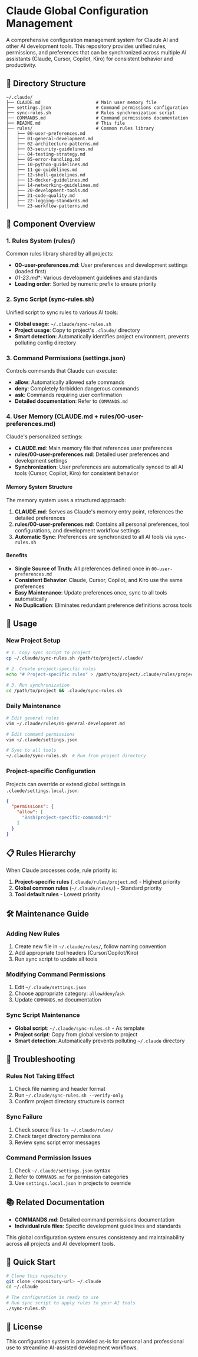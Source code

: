# Claude Global Configuration Management

A comprehensive configuration management system for Claude AI and other AI development tools. This repository provides unified rules, permissions, and preferences that can be synchronized across multiple AI assistants (Claude, Cursor, Copilot, Kiro) for consistent behavior and productivity.

## 📁 Directory Structure

```
~/.claude/
├── CLAUDE.md                     # Main user memory file
├── settings.json                 # Command permissions configuration
├── sync-rules.sh                 # Rules synchronization script
├── COMMANDS.md                   # Command permissions documentation
├── README.md                     # This file
├── rules/                        # Common rules library
│   ├── 00-user-preferences.md
│   ├── 01-general-development.md
│   ├── 02-architecture-patterns.md
│   ├── 03-security-guidelines.md
│   ├── 04-testing-strategy.md
│   ├── 05-error-handling.md
│   ├── 10-python-guidelines.md
│   ├── 11-go-guidelines.md
│   ├── 12-shell-guidelines.md
│   ├── 13-docker-guidelines.md
│   ├── 14-networking-guidelines.md
│   ├── 20-development-tools.md
│   ├── 21-code-quality.md
│   ├── 22-logging-standards.md
│   └── 23-workflow-patterns.md
```

## 🎯 Component Overview

### 1. Rules System (rules/)

Common rules library shared by all projects:

- **00-user-preferences.md**: User preferences and development settings (loaded first)
- **01-23*.md**: Various development guidelines and standards
- **Loading order**: Sorted by numeric prefix to ensure priority

### 2. Sync Script (sync-rules.sh)

Unified script to sync rules to various AI tools:

- **Global usage**: `~/.claude/sync-rules.sh`
- **Project usage**: Copy to project's `.claude/` directory
- **Smart detection**: Automatically identifies project environment, prevents polluting config directory

### 3. Command Permissions (settings.json)

Controls commands that Claude can execute:

- **allow**: Automatically allowed safe commands
- **deny**: Completely forbidden dangerous commands
- **ask**: Commands requiring user confirmation
- **Detailed documentation**: Refer to `COMMANDS.md`

### 4. User Memory (CLAUDE.md + rules/00-user-preferences.md)

Claude's personalized settings:

- **CLAUDE.md**: Main memory file that references user preferences
- **rules/00-user-preferences.md**: Detailed user preferences and development settings
- **Synchronization**: User preferences are automatically synced to all AI tools (Cursor, Copilot, Kiro) for consistent behavior

#### Memory System Structure

The memory system uses a structured approach:

1. **CLAUDE.md**: Serves as Claude's memory entry point, references the detailed preferences
2. **rules/00-user-preferences.md**: Contains all personal preferences, tool configurations, and development workflow settings
3. **Automatic Sync**: Preferences are synchronized to all AI tools via `sync-rules.sh`

#### Benefits

- **Single Source of Truth**: All preferences defined once in `00-user-preferences.md`
- **Consistent Behavior**: Claude, Cursor, Copilot, and Kiro use the same preferences
- **Easy Maintenance**: Update preferences once, sync to all tools automatically
- **No Duplication**: Eliminates redundant preference definitions across tools

## 🚀 Usage

### New Project Setup

```bash
# 1. Copy sync script to project
cp ~/.claude/sync-rules.sh /path/to/project/.claude/

# 2. Create project-specific rules
echo "# Project-specific rules" > /path/to/project/.claude/rules/project.md

# 3. Run synchronization
cd /path/to/project && .claude/sync-rules.sh
```

### Daily Maintenance

```bash
# Edit general rules
vim ~/.claude/rules/01-general-development.md

# Edit command permissions
vim ~/.claude/settings.json

# Sync to all tools
~/.claude/sync-rules.sh  # Run from project directory
```

### Project-specific Configuration

Projects can override or extend global settings in `.claude/settings.local.json`:

```json
{
  "permissions": {
    "allow": [
      "Bash(project-specific-command:*)"
    ]
  }
}
```

## 📋 Rules Hierarchy

When Claude processes code, rule priority is:

1. **Project-specific rules** (`.claude/rules/project.md`) - Highest priority
2. **Global common rules** (`~/.claude/rules/`) - Standard priority
3. **Tool default rules** - Lowest priority

## 🛠️ Maintenance Guide

### Adding New Rules

1. Create new file in `~/.claude/rules/`, follow naming convention
2. Add appropriate tool headers (Cursor/Copilot/Kiro)
3. Run sync script to update all tools

### Modifying Command Permissions

1. Edit `~/.claude/settings.json`
2. Choose appropriate category: `allow`/`deny`/`ask`
3. Update `COMMANDS.md` documentation

### Sync Script Maintenance

- **Global script**: `~/.claude/sync-rules.sh` - As template
- **Project script**: Copy from global version to project
- **Smart detection**: Automatically prevents polluting `~/.claude` directory

## 🔧 Troubleshooting

### Rules Not Taking Effect
1. Check file naming and header format
2. Run `~/.claude/sync-rules.sh --verify-only`
3. Confirm project directory structure is correct

### Sync Failure
1. Check source files: `ls ~/.claude/rules/`
2. Check target directory permissions
3. Review sync script error messages

### Command Permission Issues
1. Check `~/.claude/settings.json` syntax
2. Refer to `COMMANDS.md` for permission categories
3. Use `settings.local.json` in projects to override

## 📚 Related Documentation

- **COMMANDS.md**: Detailed command permissions documentation
- **Individual rule files**: Specific development guidelines and standards

This global configuration system ensures consistency and maintainability across all projects and AI development tools.

## 🚀 Quick Start

```bash
# Clone this repository
git clone <repository-url> ~/.claude
cd ~/.claude

# The configuration is ready to use
# Run sync script to apply rules to your AI tools
./sync-rules.sh
```

## 📄 License

This configuration system is provided as-is for personal and professional use to streamline AI-assisted development workflows.